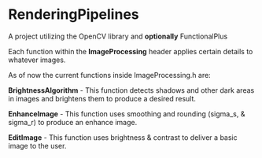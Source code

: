 # RenderingPipelines

A project utilizing the OpenCV library and **optionally** FunctionalPlus

Each function within the **ImageProcessing** header applies certain details to whatever images.

As of now the current functions inside ImageProcessing.h  are: 



**BrightnessAlgorithm** - This function detects shadows and other dark areas in images and brightens them to produce a desired result.

**EnhanceImage** - This function uses smoothing and rounding (sigma_s, & sigma_r) to produce an enhance image.

**EditImage** - This function uses brightness & contrast to deliver a basic image to the user.
